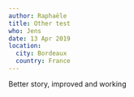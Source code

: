 ```yaml
---
author: Raphaële
title: Other test
who: Jens
date: 13 Apr 2019
location:
  city: Bordeaux
  country: France
---
```

Better story, improved and working
